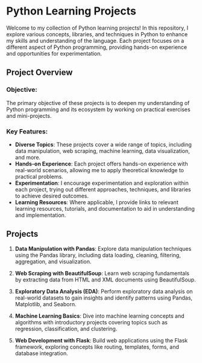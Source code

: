 # Python Learning Projects

Welcome to my collection of Python learning projects! In this repository, I explore various concepts, libraries, and techniques in Python to enhance my skills and understanding of the language. Each project focuses on a different aspect of Python programming, providing hands-on experience and opportunities for experimentation.

## Project Overview

### Objective:
The primary objective of these projects is to deepen my understanding of Python programming and its ecosystem by working on practical exercises and mini-projects.

### Key Features:
- **Diverse Topics**: These projects cover a wide range of topics, including data manipulation, web scraping, machine learning, data visualization, and more.
- **Hands-on Experience**: Each project offers hands-on experience with real-world scenarios, allowing me to apply theoretical knowledge to practical problems.
- **Experimentation**: I encourage experimentation and exploration within each project, trying out different approaches, techniques, and libraries to achieve desired outcomes.
- **Learning Resources**: Where applicable, I provide links to relevant learning resources, tutorials, and documentation to aid in understanding and implementation.

## Projects

1. **Data Manipulation with Pandas**: Explore data manipulation techniques using the Pandas library, including data loading, cleaning, filtering, aggregation, and visualization.

2. **Web Scraping with BeautifulSoup**: Learn web scraping fundamentals by extracting data from HTML and XML documents using BeautifulSoup.

3. **Exploratory Data Analysis (EDA)**: Perform exploratory data analysis on real-world datasets to gain insights and identify patterns using Pandas, Matplotlib, and Seaborn.

4. **Machine Learning Basics**: Dive into machine learning concepts and algorithms with introductory projects covering topics such as regression, classification, and clustering.

5. **Web Development with Flask**: Build web applications using the Flask framework, exploring concepts like routing, templates, forms, and database integration.


